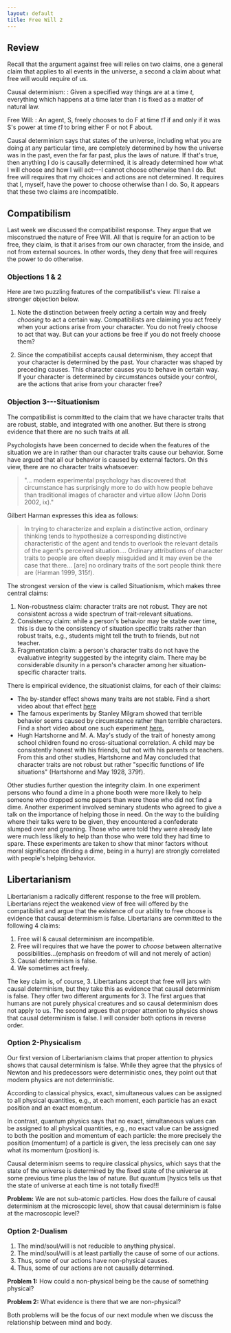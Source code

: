 ```yaml
---
layout: default
title: Free Will 2
---
```




## Review

Recall that the argument against free will relies on two claims, one a general claim that applies to all events in the universe, a second a claim about what free will would require of us. 

Causal determinism:
: Given a specified way things are at a time *t*, everything which happens at a time later than *t* is fixed as a matter of natural law.

Free Will:
: An agent, S, freely chooses to do F at time *t1* if and only if it was S's power at time *t1* to bring either F or not F about. 

Causal determinism says that states of the universe, including what you are doing at any particular time, are completely determined by how the universe was in the past, even the far far past, plus the laws of nature. If that's true, then anything I do is causally determined, it is already determined how what I will choose and how I will act---I cannot choose otherwise than I do. But free will requires that my choices and actions are not determined. It requires that I, myself, have the power to choose otherwise than I do. So, it appears that these two claims are incompatible. 


## Compatibilism 
Last week we discussed the compatibilist response. They argue that we misconstrued the nature of Free Will. All that is require for an action to be free, they claim, is that it arises from our own character, from the inside, and not from external sources. In other words, they deny that free will requires the power to do otherwise. 

### Objections 1 & 2
Here are two puzzling features of the compatibilist's view. I'll raise a stronger objection below. 

1. Note the distinction between freely *acting* a certain way and freely *choosing* to act a certain way. Compatibilists are claiming you act freely when your actions arise from your character. You do not freely choose to act that way. But can your actions be free if you do not freely choose them? 

2. Since the compatibilist accepts causal determinism, they accept that your character is determined by the past. Your character was shaped by preceding causes. This character causes you to behave in certain way. If your character is determined by circumstances outside your control, are the actions that arise from your character free? 

### Objection 3---Situationism 

The compatibilist is committed to the claim that we have character traits that are robust, stable, and integrated with one another. But there is strong evidence that there are no such traits at all. 

Psychologists have been concerned to decide when the features of the situation we are in rather than our character traits cause our behavior. Some have argued that all our behavior is caused by external factors. On this view, there are no character traits whatsoever: 


> "... modern experimental psychology has discovered that circumstance has surprisingly more to do with how people behave than traditional images of character and virtue allow (John Doris 2002, ix)."

Gilbert Harman expresses this idea as follows:

> In trying to characterize and explain a distinctive action, ordinary thinking tends to hypothesize a corresponding distinctive characteristic of the agent and tends to overlook the relevant details of the agent's perceived situation.... Ordinary attributions of character traits to people are often deeply misguided and it may even be the case that there... [are] no ordinary traits of the sort people think there are (Harman 1999, 315f).


The strongest version of the view is called Situationism, which makes three central claims:

1. Non-robustness claim: character traits are not robust. They are not consistent across a wide spectrum of trait-relevant situations. 
2. Consistency claim: while a person's behavior may be stable over time, this is due to the consistency of situation specific traits rather than robust traits, e.g., students might tell the truth to friends, but not teacher. 
3. Fragmentation claim: a person's character traits do not have the evaluative integrity suggested by the integrity claim. There may be considerable disunity in a person's character among her situation-specific character traits.


There is empirical evidence, the situationist claims, for each of their claims: 

+ The by-stander effect shows many traits are not stable. Find a short video about that effect [here](https://www.youtube.com/watch?v=OSsPfbup0ac&spfreload=1)
+ The famous experiments by Stanley Milgram showed that terrible behavior seems caused by circumstance rather than terrible characters. Find a short video about one such experiment [here.](https://www.youtube.com/watch?v=y6GxIuljT3w)
+ Hugh Hartshorne and M. A. May's study of the trait of honesty among school children found no cross-situational correlation. A child may be consistently honest with his friends, but not with his parents or teachers. From this and other studies, Hartshorne and May concluded that character traits are not robust but rather "specific functions of life situations" (Hartshorne and May 1928, 379f). 


Other studies further question the integrity claim. In one experiment persons who found a dime in a phone booth were more likely to help someone who dropped some papers than were those who did not find a dime. Another experiment involved seminary students who agreed to give a talk on the importance of helping those in need. On the way to the building where their talks were to be given, they encountered a confederate slumped over and groaning. Those who were told they were already late were much less likely to help than those who were told they had time to spare. These experiments are taken to show that minor factors without moral significance (finding a dime, being in a hurry) are strongly correlated with people's helping behavior.


## Libertarianism

Libertarianism a radically different response to the free will problem. Libertarians reject the weakened view of free will offered by the compatibilist and argue that the existence of our ability to free choose is evidence that causal determinism is false. Libertarians are committed to the following 4 claims: 

1.  Free will & causal determinism are incompatible. 
2.  Free will requires that we have the power to *choose* between alternative possibilities...(emphasis on freedom of will and not merely of action)
3.  Causal determinism is false.
4.  We sometimes act freely. 

The key claim is, of course, 3. Libertarians accept that free will jars with causal determinism, but they take this as evidence that  causal determinism is false. They offer two different arguments for 3.  The first argues that humans are not purely physical creatures and so causal determinism does not apply to us. The second argues that proper attention to physics shows that causal determinism is false. I will consider both options in reverse order. 

### Option 2-Physicalism

Our first version of Libertarianism claims that proper attention to physics shows that causal determinism is false. While they agree that the physics of Newton and his predecessors were deterministic ones, they point out that modern physics are not deterministic. 

According to classical physics, exact, simultaneous values can be assigned to all physical quantities, e.g., at each moment, each particle has an exact position and an exact momentum. 

In contrast, quantum physics says that no exact, simultaneous values can be assigned to all physical quantities, e.g., no exact value can be assigned to both the position and momentum of each particle: the more precisely the position (momentum) of a particle is given, the less precisely can one say what its momentum (position) is. 

Causal determinism seems to require classical physics, which says that the state of the universe is determined by the fixed state of the universe at some previous time plus the law of nature. But quantum [hysics tells us that the state of universe at each time is not totally fixed!!! 

**Problem:** We are not sub-atomic particles. How does the failure of causal determinism at the microscopic level, show that causal determinism is false at the macroscopic level?


### Option 2-Dualism

1. The mind/soul/will is not reducible to anything physical.
2. The mind/soul/will is at least partially the cause of some of our actions. 
3. Thus, some of our actions have non-physical causes. 
4. Thus, some of our actions are not causally determined. 

**Problem 1:** How could a non-physical being be the cause of something physical? 

**Problem 2:** What evidence is there that we are non-physical? 

Both problems will be the focus of our next module when we discuss the relationship between mind and body. 









